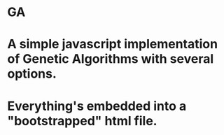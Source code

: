 # GA
# A simple javascript implementation of Genetic Algorithms with several options.
# Everything's embedded into a "bootstrapped" html file.
